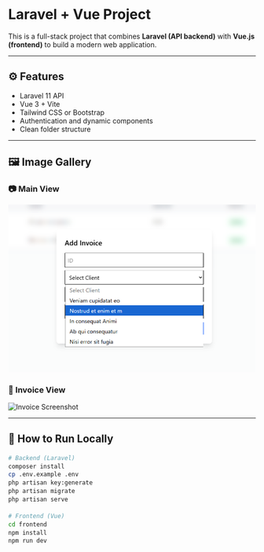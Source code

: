 # Laravel + Vue Project

This is a full-stack project that combines **Laravel (API backend)** with **Vue.js (frontend)** to build a modern web application.

---

## ⚙️ Features

- Laravel 11 API
- Vue 3 + Vite
- Tailwind CSS or Bootstrap
- Authentication and dynamic components
- Clean folder structure

---
## 🖼️ Image Gallery

### 📷 Main View
<img src="image.png" alt="Main Interface" width="600"/>

### 📄 Invoice View
<img src="0adc6fe6-688b-459a-a6b9-db2858498a2e.png" alt="Invoice Screenshot" width="600"/>


---

## 🚀 How to Run Locally

```bash
# Backend (Laravel)
composer install
cp .env.example .env
php artisan key:generate
php artisan migrate
php artisan serve

# Frontend (Vue)
cd frontend
npm install
npm run dev
